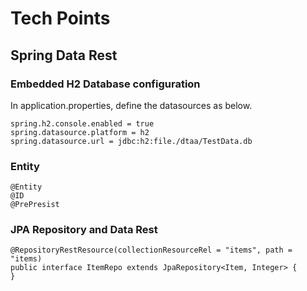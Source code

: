 # Tech Points 
## Spring Data Rest
### Embedded H2 Database configuration
In application.properties, define the datasources as below. 
```
spring.h2.console.enabled = true
spring.datasource.platform = h2
spring.datasource.url = jdbc:h2:file./dtaa/TestData.db
```
### Entity
```
@Entity
@ID
@PrePresist
```
### JPA Repository and Data Rest
```
@RepositoryRestResource(collectionResourceRel = "items", path = "items)
public interface ItemRepo extends JpaRepository<Item, Integer> {
}
```
